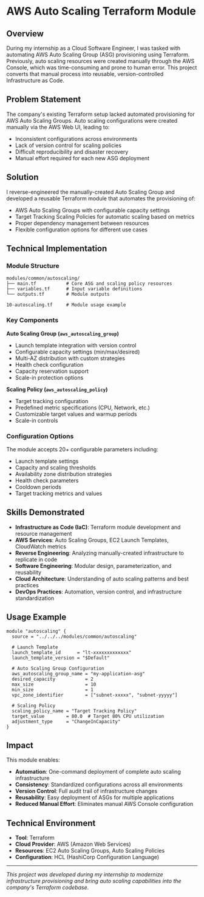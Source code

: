 # AWS Auto Scaling Terraform Module

## Overview

During my internship as a Cloud Software Engineer, I was tasked with automating AWS Auto Scaling Group (ASG) provisioning using Terraform. Previously, auto scaling resources were created manually through the AWS Console, which was time-consuming and prone to human error. This project converts that manual process into reusable, version-controlled Infrastructure as Code.

## Problem Statement

The company's existing Terraform setup lacked automated provisioning for AWS Auto Scaling Groups. Auto scaling configurations were created manually via the AWS Web UI, leading to:
- Inconsistent configurations across environments
- Lack of version control for scaling policies
- Difficult reproducibility and disaster recovery
- Manual effort required for each new ASG deployment

## Solution

I reverse-engineered the manually-created Auto Scaling Group and developed a reusable Terraform module that automates the provisioning of:
- AWS Auto Scaling Groups with configurable capacity settings
- Target Tracking Scaling Policies for automatic scaling based on metrics
- Proper dependency management between resources
- Flexible configuration options for different use cases

## Technical Implementation

### Module Structure

```
modules/common/autoscaling/
├── main.tf           # Core ASG and scaling policy resources
├── variables.tf      # Input variable definitions
└── outputs.tf        # Module outputs

10-autoscaling.tf     # Module usage example
```

### Key Components

**Auto Scaling Group (`aws_autoscaling_group`)**
- Launch template integration with version control
- Configurable capacity settings (min/max/desired)
- Multi-AZ distribution with custom strategies
- Health check configuration
- Capacity reservation support
- Scale-in protection options

**Scaling Policy (`aws_autoscaling_policy`)**
- Target tracking configuration
- Predefined metric specifications (CPU, Network, etc.)
- Customizable target values and warmup periods
- Scale-in controls

### Configuration Options

The module accepts 20+ configurable parameters including:
- Launch template settings
- Capacity and scaling thresholds
- Availability zone distribution strategies
- Health check parameters
- Cooldown periods
- Target tracking metrics and values

## Skills Demonstrated

- **Infrastructure as Code (IaC)**: Terraform module development and resource management
- **AWS Services**: Auto Scaling Groups, EC2 Launch Templates, CloudWatch metrics
- **Reverse Engineering**: Analyzing manually-created infrastructure to replicate in code
- **Software Engineering**: Modular design, parameterization, and reusability
- **Cloud Architecture**: Understanding of auto scaling patterns and best practices
- **DevOps Practices**: Automation, version control, and infrastructure standardization

## Usage Example

```hcl
module "autoscaling" {
  source = "../../../modules/common/autoscaling"

  # Launch Template
  launch_template_id      = "lt-xxxxxxxxxxxxx"
  launch_template_version = "$Default"

  # Auto Scaling Group Configuration
  aws_autoscaling_group_name = "my-application-asg"
  desired_capacity           = 2
  max_size                   = 10
  min_size                   = 1
  vpc_zone_identifier        = ["subnet-xxxxx", "subnet-yyyyy"]

  # Scaling Policy
  scaling_policy_name = "Target Tracking Policy"
  target_value        = 80.0  # Target 80% CPU utilization
  adjustment_type     = "ChangeInCapacity"
}
```

## Impact

This module enables:
- **Automation**: One-command deployment of complete auto scaling infrastructure
- **Consistency**: Standardized configurations across all environments
- **Version Control**: Full audit trail of infrastructure changes
- **Reusability**: Easy deployment of ASGs for multiple applications
- **Reduced Manual Effort**: Eliminates manual AWS Console configuration

## Technical Environment

- **Tool**: Terraform
- **Cloud Provider**: AWS (Amazon Web Services)
- **Resources**: EC2 Auto Scaling Groups, Auto Scaling Policies
- **Configuration**: HCL (HashiCorp Configuration Language)

---

*This project was developed during my internship to modernize infrastructure provisioning and bring auto scaling capabilities into the company's Terraform codebase.*

